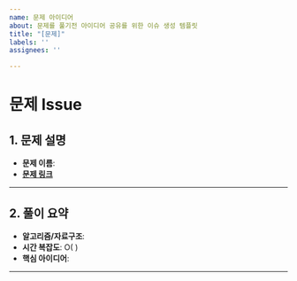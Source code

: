 ```yaml
---
name: 문제 아이디어
about: 문제를 풀기전 아이디어 공유를 위한 이슈 생성 템플릿
title: "[문제]"
labels: ''
assignees: ''

---
```


# 문제 Issue

## 1. 문제 설명
- **문제 이름**:
- **[문제 링크](https://www.example.com)**

---

## 2. 풀이 요약
- **알고리즘/자료구조**: 
- **시간 복잡도**: O( )
- **핵심 아이디어**:


---
